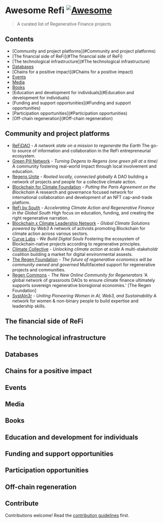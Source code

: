 # Awesome Refi [![Awesome](https://awesome.re/badge.svg)](https://awesome.re)

> A curated list of Regenerative Finance projects


## Contents

- [Community and project platforms](#Community and project platforms)
- [The financial side of ReFi](#The financial side of ReFi)
- [The technological infrastructure](#The technological infrastructure)
- [Databases](#Databases)
- [Chains for a positive impact](#Chains for a positive impact)
- [Events](#Events)
- [Media](#Media)
- [Books](#Books)
- [Education and development for individuals](#Education and development for individuals) 
- [Funding and support opportunities](#Funding and support opportunities)
- [Participation opportunities](#Participation opportunities)
- [Off-chain regeneration](#Off-chain regeneration)

## Community and project platforms

- [ReFiDAO](https://www.refidao.com/#) - _A network state on a mission to regenerate the Earth_
The go-to source of information and collaboration in the ReFi entrepreneurial ecosystem.
- [Green Pill Network](https://greenpill.network/) - _Turning Degens to Regens (one green pill at a time)_
A community fostering real-world impact through local involvement and education.
- [Regens Unite](https://www.regensunite.earth/) - _Rooted locally, connected globally_ 
A DAO building a network of projects and people for a collective climate action.
- [Blockchain for Climate Foundation](https://www.blockchainforclimate.org/) - _Putting the Paris Agreement on the Blockchain_
A research and governance focused network for international collaboration and development of an NFT cap-and-trade platform.
- [ReFi by South](https://www.refibysouth.com/) - _Accelerating Climate Action and Regenerative Finance in the Global South_
High focus on education, funding, and creating the right regenerative narration.
- [Blockchain x Climate Leadership Network](https://bxc.network/) - _Global Climate Solutions powered by Web3_
A network of activists promoting Blockchain for climate action across various sectors.
- [Curve Labs](https://www.curvelabs.eu/) - _We Build Digital Souls_
Fostering the ecosystem of Blockchain-native projects according to regenerative principles.
- [Climate Collective](https://climatecollective.org/) - _Unlocking climate action at scale_
A multi-stakeholdr coalition building a market for digital environmental assests.
- [The Regen Foundation](https://regen.foundation/) - _The future of regenerative economics will be community owned and governed_
Multifaceted support for regenerative projects and communities.
- [Regen Commons](https://regencommons.com/landing-page/) - _The New Online Community for Regenerators_
'A global network of grassroots DAOs to ensure climate finance ultimately supports sovereign regenerative bioregional economies.' [The Regen Foundation]
- [SystAIn3r](https://www.systain3r.com/) - _Uniting Pioneering Women in AI, Web3, and Sustainability_
A network for women & non-binary people to build expertise and leadership skills.


## The financial side of ReFi

## The technological infrastructure

## Databases

## Chains for a positive impact

## Events

## Media

## Books

## Education and development for individuals

## Funding and support opportunities

## Participation opportunities

## Off-chain regeneration

## Contribute

Contributions welcome! Read the [contribution guidelines](contributing.md) first.
